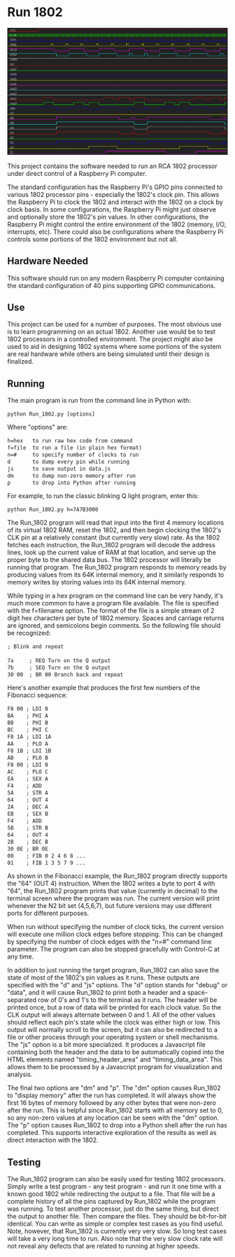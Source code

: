 # Run 1802

![Screen Shot](/docs/images/Run_1802.png?raw=true "Timing Diagram")

This project contains the software needed to run an RCA 1802 processor under direct control of a Raspberry Pi computer.

The standard configuration has the Raspberry Pi's GPIO pins connected to various 1802 processor pins - especially the 1802's clock pin. This allows the Raspberry Pi to clock the 1802 and interact with the 1802 on a clock by clock basis. In some configurations, the Raspberry Pi might just observe and optionally store the 1802's pin values. In other configurations, the Raspberry Pi might control the entire environment of the 1802 (memory, I/O, interrupts, etc). There could also be configurations where the Raspberry Pi controls some portions of the 1802 environment but not all.

## Hardware Needed

This software should run on any modern Raspberry Pi computer containing the standard configuration of 40 pins supporting GPIO communications. 

## Use
This project can be used for a number of purposes. The most obvious use is to learn programming on an actual 1802. Another use would be to test 1802 processors in a controlled environment. The project might also be used to aid in designing 1802 systems where some portions of the system are real hardware while others are being simulated until their design is finalized.

## Running
The main program is run from the command line in Python with:

    python Run_1802.py [options]

Where "options" are:

    h=hex   to run raw hex code from command
    f=file  to run a file (in plain hex format)
    n=#     to specify number of clocks to run
    d       to dump every pin while running
    js      to save output in data.js
    dm      to dump non-zero memory after run
    p       to drop into Python after running

For example, to run the classic blinking Q light program, enter this:

    python Run_1802.py h=7A7B3000

The Run_1802 program will read that input into the first 4 memory locations of its virtual 1802 RAM, reset the 1802, and then begin clocking the 1802's CLK pin at a relatively constant (but currently very slow) rate. As the 1802 fetches each instruction, the Run_1802 program will decode the address lines, look up the current value of RAM at that location, and serve up the proper byte to the shared data bus. The 1802 processor will literally be running that program. The Run_1802 program responds to memory reads by producing values from its 64K internal memory, and it similarly responds to memory writes by storing values into its 64K internal memory.

While typing in a hex program on the command line can be very handy, it's much more common to have a program file available. The file is specified with the f=filename option. The format of the file is a simple stream of 2 digit hex characters per byte of 1802 memory. Spaces and carriage returns are ignored, and semicolons begin comments. So the following file should be recognized:

    ; Blink and repeat
    
    7a     ; REQ Turn on the Q output
    7b     ; SEQ Turn on the Q output
    30 00  ; BR 00 Branch back and repeat

Here's another example that produces the first few numbers of the Fibonacci sequence:

    F8 00 ; LDI 0
    BA    ; PHI A
    BB    ; PHI B
    BC    ; PHI C
    F8 1A ; LDI 1A
    AA    ; PLO A
    F8 1B ; LDI 1B
    AB    ; PLO B
    F8 00 ; LDI 0
    AC    ; PLO C
    EA    ; SEX A
    F4    ; ADD
    5A    ; STR A
    64    ; OUT 4
    2A    ; DEC A
    EB    ; SEX B
    F4    ; ADD
    5B    ; STR B
    64    ; OUT 4
    2B    ; DEC B
    30 0E ; BR 0E
    00    ; FIB 0 2 4 6 8 ...
    01    ; FIB 1 3 5 7 9 ...

As shown in the Fibonacci example, the Run_1802 program directly supports the "64" (OUT 4) instruction. When the 1802 writes a byte to port 4 with "64", the Run_1802 program prints that value (currently in decimal) to the terminal screen where the program was run. The current version will print whenever the N2 bit set (4,5,6,7), but future versions may use different ports for different purposes.

When run without specifying the number of clock ticks, the current version will execute one million clock edges before stopping. This can be changed by specifying the number of clock edges with the "n=#" command line parameter. The program can also be stopped gracefully with Control-C at any time.

In addition to just running the target program, Run_1802 can also save the state of most of the 1802's pin values as it runs. These outputs are specified with the "d" and "js" options. The "d" option stands for "debug" or "data", and it will cause Run_1802 to print both a header and a space-separated row of 0's and 1's to the terminal as it runs. The header will be printed once, but a row of data will be printed for each clock value. So the CLK output will always alternate between 0 and 1. All of the other values should reflect each pin's state while the clock was either high or low. This output will normally scroll to the screen, but it can also be redirected to a file or other process through your operating system or shell mechanisms. The "js" option is a bit more specialized. It produces a Javascript file containing both the header and the data to be automatically copied into the HTML elements named "timing_header_area" and "timing_data_area". This allows them to be processed by a Javascript program for visualization and analysis.

The final two options are "dm" and "p". The "dm" option causes Run_1802 to "display memory" after the run has completed. It will always show the first 16 bytes of memory followed by any other bytes that were non-zero after the run. This is helpful since Run_1802 starts with all memory set to 0, so any non-zero values at any location can be seen with the "dm" option. The "p" option causes Run_1802 to drop into a Python shell after the run has completed. This supports interactive exploration of the results as well as direct interaction with the 1802.

## Testing

The Run_1802 program can also be easily used for testing 1802 processors. Simply write a test program - any test program - and run it one time with a known good 1802 while redirecting the output to a file. That file will be a complete history of all the pins captured by Run_1802 while the program was running. To test another processor, just do the same thing, but direct the output to another file. Then compare the files. They should be bit-for-bit identical. You can write as simple or complex test cases as you find useful. Note, however, that Run_1802 is currently very very slow. So long test cases will take a very long time to run. Also note that the very slow clock rate will not reveal any defects that are related to running at higher speeds.
